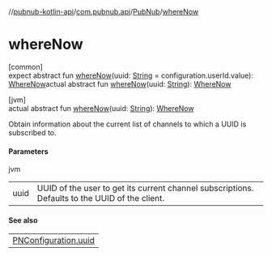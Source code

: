 //[pubnub-kotlin-api](../../../index.md)/[com.pubnub.api](../index.md)/[PubNub](index.md)/[whereNow](where-now.md)

# whereNow

[common]\
expect abstract fun [whereNow](where-now.md)(uuid: [String](https://kotlinlang.org/api/latest/jvm/stdlib/kotlin-stdlib/kotlin/-string/index.html) = configuration.userId.value): [WhereNow](../../com.pubnub.api.endpoints.presence/-where-now/index.md)actual abstract fun [whereNow](where-now.md)(uuid: [String](https://kotlinlang.org/api/latest/jvm/stdlib/kotlin-stdlib/kotlin/-string/index.html)): [WhereNow](../../com.pubnub.api.endpoints.presence/-where-now/index.md)

[jvm]\
actual abstract fun [whereNow](where-now.md)(uuid: [String](https://kotlinlang.org/api/latest/jvm/stdlib/kotlin-stdlib/kotlin/-string/index.html)): [WhereNow](../../com.pubnub.api.endpoints.presence/-where-now/index.md)

Obtain information about the current list of channels to which a UUID is subscribed to.

#### Parameters

jvm

| | |
|---|---|
| uuid | UUID of the user to get its current channel subscriptions. Defaults to the UUID of the client. |

#### See also

| |
|---|
| [PNConfiguration.uuid](../../../../../pubnub-kotlin/pubnub-kotlin-core-api/pubnub-kotlin-core-api/com.pubnub.api.v2/-p-n-configuration/uuid.md) |
